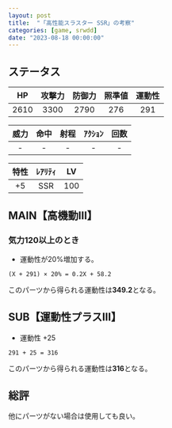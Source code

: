 ```yaml
---
layout: post
title:  "「高性能スラスター SSR」の考察"
categories: [game, srwdd]
date: "2023-08-18 00:00:00"
---
```


## ステータス

| HP |攻撃力|防御力|照準値|運動性|
|:--:|:---:|:---:|:---:|:---:|
|2610| 3300| 2790|  276|  291|

|威力 |命中 |射程|ｱｸｼｮﾝ|回数|
|:--:|:---:|:-:|:--:|:--:|
|   -|    -|  -|   -|   -|

|特性|ﾚｱﾘﾃｨ|LV |
|:-:|:--:|:-:|
| +5| SSR|100|

## MAIN【高機動Ⅲ】
### 気力120以上のとき
- 運動性が20%増加する。

```
(X + 291) × 20% = 0.2X + 58.2
```

このパーツから得られる運動性は**349.2**となる。

## SUB【運動性プラスⅢ】
- 運動性 +25

```
291 + 25 = 316
```

このパーツから得られる運動性は**316**となる。

## 総評

他にパーツがない場合は使用しても良い。
